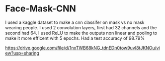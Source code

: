 # Face-Mask-CNN
I used a kaggle dataset to make a cnn classifer on mask vs no mask wearing people. 
I used 2 convolution layers, first had 32 channels and the second had 64. 
I used ReLU to make the outputs non linear and pooling to make it more efficent with 5 epochs. 
Had a test accuracy of 98.79%

https://drive.google.com/file/d/1nxTWB68kNG_tdnEDn0tow9uvI8tJKNOu/view?usp=sharing
